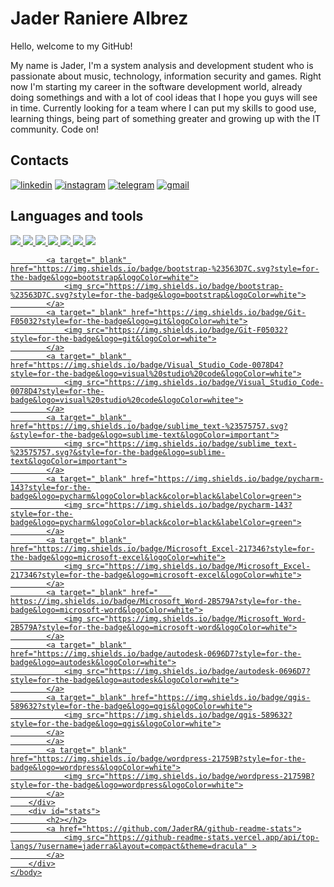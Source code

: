<!DOCTYPE html>
<html>
    <head>
        <meta charset="utf-8">
    </head>
    <body>
        <h1>Jader Raniere Albrez</h1>        
        <div id="intro">
            <p>Hello, welcome to my GitHub!</p>
            <p>My name is Jader, I'm a system analysis and development student who is passionate about music, technology, information security and games. Right now I'm starting my career in the software development world, already doing somethings and with a lot of cool ideas that I hope you guys will see in time. Currently looking for a team where I can put my skills to good use, learning things, being part of something greater and growing up with the IT community. Code on!</p>
        </div>        
        <div id="contact"><h2>Contacts</h2>
            <a target="_blank" href="https://www.linkedin.com/in/jaderraniere/?locale=en_US">
                <img src="https://img.shields.io/badge/LinkedIn-0077B5?style=for-the-badge&logo=linkedin&logoColor=white" alt="linkedin"></a>
            <a target="_blank" href="https://www.instagram.com/jaderalbrez/">
                <img src="https://img.shields.io/badge/Instagram-E4405F?style=for-the-badge&logo=instagram&logoColor=white" alt="instagram"></a>
            <a target="_blank" href="https://t.me/JaderRA">
                <img src="https://img.shields.io/badge/Telegram-2CA5E0?style=for-the-badge&logo=telegram&logoColor=white" alt="telegram"></a>
            <a href="mailto:jader.ralbrez@gmail.com">
                <img src="https://img.shields.io/badge/Gmail-D14836?style=for-the-badge&logo=gmail&logoColor=white" alt="gmail"></a>
        </div>        
        <div id="languages"><h2>Languages and tools</h2>
            <a target="_blank" href="https://img.shields.io/badge/Python-3776AB?style=for-the-badge&logo=python&logoColor=white">
                <img src="https://img.shields.io/badge/Python-3776AB?style=for-the-badge&logo=python&logoColor=white">
            </a>
            <a target="_blank" href="https://img.shields.io/badge/C-00599C?style=for-the-badge&logo=c&logoColor=white">
                <img src="https://img.shields.io/badge/C-00599C?style=for-the-badge&logo=c&logoColor=white">
            </a>
            <a target="_blank" href="https://img.shields.io/badge/HTML5-E34F26?style=for-the-badge&logo=html5&logoColor=white">
                <img src="https://img.shields.io/badge/HTML5-E34F26?style=for-the-badge&logo=html5&logoColor=white">
            </a>
            <a target="_blank" href="https://img.shields.io/badge/CSS3-1572B6?style=for-the-badge&logo=css3&logoColor=white">
                <img src="https://img.shields.io/badge/CSS3-1572B6?style=for-the-badge&logo=css3&logoColor=white">
            </a>
            <a target="_blank" href="https://img.shields.io/badge/JavaScript-323330?style=for-the-badge&logo=javascript&logoColor=F7DF1E">
                <img src="https://img.shields.io/badge/JavaScript-323330?style=for-the-badge&logo=javascript&logoColor=F7DF1E">
            </a>
            </a>
            <a target="_blank" href="https://img.shields.io/badge/JavaScript-323330?style=for-the-badge&logo=javascript&logoColor=F7DF1E">
                <img src="https://img.shields.io/badge/TypeScript-007ACC?style=for-the-badge&logo=typescript&logoColor=white">
            </a>
            <a target="_blank" href="https://img.shields.io/badge/JavaScript-323330?style=for-the-badge&logo=javascript&logoColor=F7DF1E">
                <img src="https://img.shields.io/badge/Angular-DD0031?style=for-the-badge&logo=angular&logoColor=white">

            <a target="_blank" href="https://img.shields.io/badge/bootstrap-%23563D7C.svg?style=for-the-badge&logo=bootstrap&logoColor=white">
                <img src="https://img.shields.io/badge/bootstrap-%23563D7C.svg?style=for-the-badge&logo=bootstrap&logoColor=white">
            </a>
            <a target="_blank" href="https://img.shields.io/badge/Git-F05032?style=for-the-badge&logo=git&logoColor=white">
                <img src="https://img.shields.io/badge/Git-F05032?style=for-the-badge&logo=git&logoColor=white">
            </a>
            <a target="_blank" href="https://img.shields.io/badge/Visual_Studio_Code-0078D4?style=for-the-badge&logo=visual%20studio%20code&logoColor=white">
                <img src="https://img.shields.io/badge/Visual_Studio_Code-0078D4?style=for-the-badge&logo=visual%20studio%20code&logoColor=whitee">
            </a>
            <a target="_blank" href="https://img.shields.io/badge/sublime_text-%23575757.svg?&style=for-the-badge&logo=sublime-text&logoColor=important">
                <img src="https://img.shields.io/badge/sublime_text-%23575757.svg?&style=for-the-badge&logo=sublime-text&logoColor=important">
            </a>
            <a target="_blank" href="https://img.shields.io/badge/pycharm-143?style=for-the-badge&logo=pycharm&logoColor=black&color=black&labelColor=green">
                <img src="https://img.shields.io/badge/pycharm-143?style=for-the-badge&logo=pycharm&logoColor=black&color=black&labelColor=green">
            </a>
            <a target="_blank" href="https://img.shields.io/badge/Microsoft_Excel-217346?style=for-the-badge&logo=microsoft-excel&logoColor=white">
                <img src="https://img.shields.io/badge/Microsoft_Excel-217346?style=for-the-badge&logo=microsoft-excel&logoColor=white">
            </a>
            <a target="_blank" href="	https://img.shields.io/badge/Microsoft_Word-2B579A?style=for-the-badge&logo=microsoft-word&logoColor=white">
                <img src="https://img.shields.io/badge/Microsoft_Word-2B579A?style=for-the-badge&logo=microsoft-word&logoColor=white">
            </a>
            <a target="_blank" href="https://img.shields.io/badge/autodesk-0696D7?style=for-the-badge&logo=autodesk&logoColor=white">
                <img src="https://img.shields.io/badge/autodesk-0696D7?style=for-the-badge&logo=autodesk&logoColor=white">
            </a>
            <a target="_blank" href="https://img.shields.io/badge/qgis-589632?style=for-the-badge&logo=qgis&logoColor=white">
                <img src="https://img.shields.io/badge/qgis-589632?style=for-the-badge&logo=qgis&logoColor=white">
            </a>
            </a>
            <a target="_blank" href="https://img.shields.io/badge/wordpress-21759B?style=for-the-badge&logo=wordpress&logoColor=white">
                <img src="https://img.shields.io/badge/wordpress-21759B?style=for-the-badge&logo=wordpress&logoColor=white">
            </a>
        </div>
        <div id="stats">
            <h2></h2>
            <a href="https://github.com/JaderRA/github-readme-stats">
                <img src="https://github-readme-stats.vercel.app/api/top-langs/?username=jaderra&layout=compact&theme=dracula" >
            </a>
        </div>
    </body>
</html>
